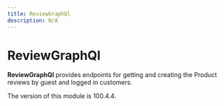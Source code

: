 ```yaml
---
title: ReviewGraphQl
description: N/A
---
```


# ReviewGraphQl

**ReviewGraphQl** provides endpoints for getting and creating the Product reviews by guest and logged in customers.

<InlineAlert slots="text" />
The version of this module is 100.4.4.
